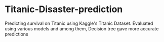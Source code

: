 # Titanic-Disaster-prediction
Predicting  survival on Titanic using Kaggle's Titanic Dataset.
Evaluated using various models and among them, Decision tree gave more accurate predictions

